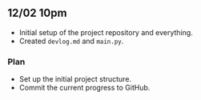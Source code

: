 ## 12/02 10pm
- Initial setup of the project repository and everything.
- Created `devlog.md` and `main.py`.

### Plan
- Set up the initial project structure.
- Commit the current progress to GitHub.

